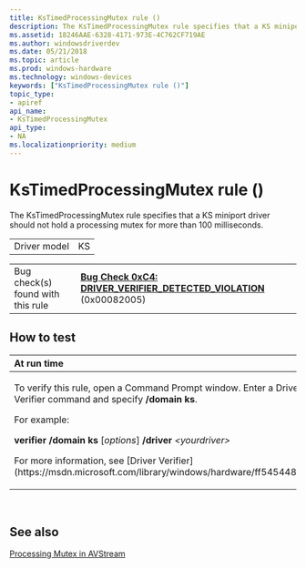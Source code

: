 ```yaml
---
title: KsTimedProcessingMutex rule ()
description: The KsTimedProcessingMutex rule specifies that a KS miniport driver should not hold a processing mutex for more than 100 milliseconds.
ms.assetid: 18246AAE-6328-4171-973E-4C762CF719AE
ms.author: windowsdriverdev
ms.date: 05/21/2018
ms.topic: article
ms.prod: windows-hardware
ms.technology: windows-devices
keywords: ["KsTimedProcessingMutex rule ()"]
topic_type:
- apiref
api_name:
- KsTimedProcessingMutex
api_type:
- NA
ms.localizationpriority: medium
---
```


# KsTimedProcessingMutex rule ()


The KsTimedProcessingMutex rule specifies that a KS miniport driver should not hold a processing mutex for more than 100 milliseconds.

|              |     |
|--------------|-----|
| Driver model | KS  |

|                                   |                                                                                                                                       |
|-----------------------------------|---------------------------------------------------------------------------------------------------------------------------------------|
| Bug check(s) found with this rule | [**Bug Check 0xC4: DRIVER\_VERIFIER\_DETECTED\_VIOLATION**](https://msdn.microsoft.com/library/windows/hardware/ff560187) (0x00082005) |

How to test
-----------

<table>
<colgroup>
<col width="100%" />
</colgroup>
<thead>
<tr class="header">
<th align="left">At run time</th>
</tr>
</thead>
<tbody>
<tr class="odd">
<td align="left"><p>To verify this rule, open a Command Prompt window. Enter a Driver Verifier command and specify <strong>/domain ks</strong>.</p>
<p>For example:</p>
<p><strong>verifier /domain ks</strong> [<em>options</em>] <strong>/driver</strong> <em>&lt;yourdriver&gt;</em></p>
<p>For more information, see [Driver Verifier](https://msdn.microsoft.com/library/windows/hardware/ff545448).</p></td>
</tr>
</tbody>
</table>

 

See also
--------

[Processing Mutex in AVStream](https://msdn.microsoft.com/library/windows/hardware/ff567790)
 

 





